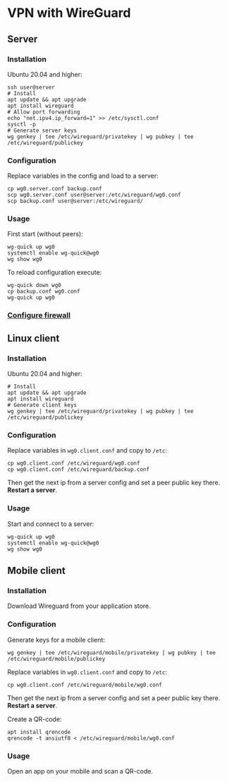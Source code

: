 # VPN with WireGuard

## Server
### Installation
Ubuntu 20.04 and higher:
```shell
ssh user@server
# Install 
apt update && apt upgrade 
apt install wireguard
# Allow port forwarding
echo "net.ipv4.ip_forward=1" >> /etc/sysctl.conf
sysctl -p
# Generate server keys
wg genkey | tee /etc/wireguard/privatekey | wg pubkey | tee /etc/wireguard/publickey
```

### Configuration
Replace variables in the config and load to a server:
```shell
cp wg0.server.conf backup.conf
scp wg0.server.conf user@server:/etc/wireguard/wg0.conf
scp backup.conf user@server:/etc/wireguard/
```

### Usage
First start (without peers):
```shell
wg-quick up wg0
systemctl enable wg-quick@wg0
wg show wg0
```

To reload configuration execute:
```shell
wg-quick down wg0
cp backup.conf wg0.conf
wg-quick up wg0
```

### [Configure firewall](https://www.procustodibus.com/blog/2021/05/wireguard-ufw/#hub-and-spoke-steps)

## Linux client
### Installation
Ubuntu 20.04 and higher:
```shell
# Install
apt update && apt upgrade 
apt install wireguard
# Generate client keys
wg genkey | tee /etc/wireguard/privatekey | wg pubkey | tee /etc/wireguard/publickey
```

### Configuration
Replace variables in `wg0.client.conf` and copy to `/etc`:
```shell
cp wg0.client.conf /etc/wireguard/wg0.conf
cp wg0.client.conf /etc/wireguard/backup.conf
```

Then get the next ip from a server config and set a peer public key there.
**Restart a server**.

### Usage
Start and connect to a server:
```shell
wg-quick up wg0
systemctl enable wg-quick@wg0
wg show wg0
```

## Mobile client
### Installation
Download Wireguard from your application store.

### Configuration
Generate keys for a mobile client:
```shell
wg genkey | tee /etc/wireguard/mobile/privatekey | wg pubkey | tee /etc/wireguard/mobile/publickey
```

Replace variables in `wg0.client.conf` and copy to `/etc`:
```shell
cp wg0.client.conf /etc/wireguard/mobile/wg0.conf
```

Then get the next ip from a server config and set a peer public key there.
**Restart a server**.

Create a QR-code:
```shell
apt install qrencode
qrencode -t ansiutf8 < /etc/wireguard/mobile/wg0.conf
```

### Usage
Open an app on your mobile and scan a QR-code.
